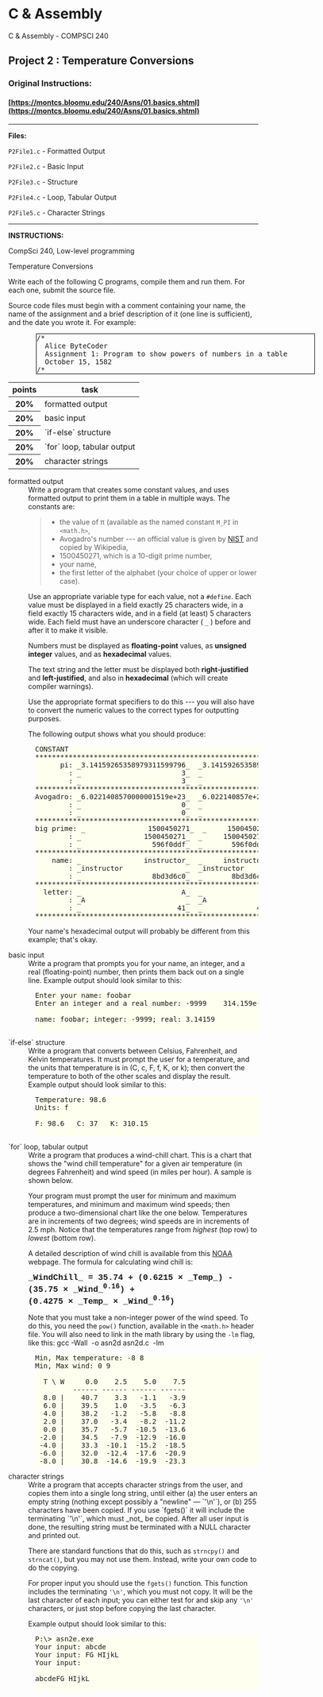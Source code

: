 # C & Assembly
C & Assembly - COMPSCI 240
## Project 2 : Temperature Conversions
### Original Instructions:
#### [https://montcs.bloomu.edu/240/Asns/01.basics.shtml](https://montcs.bloomu.edu/240/Asns/01.basics.shtml)
--------------------
**Files:**

`P2File1.c` - Formatted Output

`P2File2.c` - Basic Input

`P2File3.c` - Structure

`P2File4.c` - Loop, Tabular Output

`P2File5.c` - Character Strings

--------------------
**INSTRUCTIONS:**

CompSci 240, Low-level programming

Temperature Conversions

Write each of the following C programs, compile them and run them. For each one, submit the source file.

Source code files must begin with a comment containing your name, the name of the assignment and a brief description of it (one line is sufficient), and the date you wrote it. For example:

<pre class="code" style="width:40em;margin-left:4em;border:1px solid #000">/*
  Alice ByteCoder
  Assignment 1: Program to show powers of numbers in a table
  October 15, 1582
/*
</pre>

<table class="tasks">

<thead>

<tr>

<th>points</th>

<th>task</th>

</tr>

</thead>

<tbody>

<tr>

<th>20%</th>

<td>formatted output</td>

</tr>

<tr>

<th>20%</th>

<td>basic input</td>

</tr>

<tr>

<th>20%</th>

<td>`if-else` structure</td>

</tr>

<tr>

<th>20%</th>

<td>`for` loop, tabular output</td>

</tr>

<tr>

<th>20%</th>

<td>character strings</td>

</tr>

</tbody>

</table>

<dl class="tasks">

<dt>formatted output</dt>

<dd>Write a program that creates some constant values, and uses formatted output to print them in a table in multiple ways. The constants are:

> *   the value of π (available as the named constant `M_PI` in `<math.h>`,
> *   Avogadro's number --- an official value is given by [NIST](http://physics.nist.gov/cgi-bin/cuu/Value?na) and copied by Wikipedia,
> *   1500450271, which is a 10-digit prime number,
> *   your name,
> *   the first letter of the alphabet (your choice of upper or lower case).

Use an appropriate variable type for each value, not a `#define`. Each value must be displayed in a field exactly 25 characters wide, in a field exactly 15 characters wide, and in a field (at least) 5 characters wide. Each field must have an underscore character ( `_` ) before and after it to make it visible.

Numbers must be displayed as **floating-point** values, as **unsigned integer** values, and as **hexadecimal** values.

The text string and the letter must be displayed both **right-justified** and **left-justified**, and also in **hexadecimal** (which will create compiler warnings).

Use the appropriate format specifiers to do this --- you will also have to convert the numeric values to the correct types for outputting purposes.

The following output shows what you should produce:

<pre class="boxed" style="margin-left:1em;background:#fffff0">CONSTANT
******************************************************************
      pi: _3.14159265358979311599796_  _3.1415926535898_  _3.142_
        : _                        3_  _              3_  _    3_
        : _                        3_  _              3_  _    3_
******************************************************************
Avogadro: _6.0221408570000001519e+23_  _6.022140857e+23_  _6e+23_
        : _                        0_  _              0_  _    0_
        : _                        0_  _              0_  _    0_
******************************************************************
big prime: _               1500450271_  _     1500450271_  _2e+09_
        : _               1500450271_  _     1500450271_  _1500450271_
        : _                 596f0ddf_  _       596f0ddf_  _596f0ddf_
******************************************************************
    name: _               instructor_  _     instructor_  _instructor_
        : _instructor               _  _instructor     _  _instructor_
        : _                 8bd3d6c0_  _       8bd3d6c0_  _8bd3d6c0_
******************************************************************
  letter: _                        A_  _              A_  _    A_
        : _A                        _  _A              _  _A    _
        : _                       41_  _             41_  _   41_
******************************************************************
</pre>

Your name's hexadecimal output will probably be different from this example; that's okay.</dd>

<dt>basic input</dt>

<dd>Write a program that prompts you for your name, an integer, and a real (floating-point) number, then prints them back out on a single line. Example output should look similar to this:

<pre class="boxed" style="margin-left:1em;background:#fffff0">Enter your name: <span class="user">foobar</span>
Enter an integer and a real number: <span class="user">-9999    314.159e-2</span>

name: foobar; integer: -9999; real: 3.14159

</pre>

</dd>

<dt>`if-else` structure</dt>

<dd>Write a program that converts between Celsius, Fahrenheit, and Kelvin temperatures. It must prompt the user for a temperature, and the units that temperature is in (C, c, F, f, K, or k); then convert the temperature to both of the other scales and display the result. Example output should look similar to this:

<pre class="boxed" style="margin-left:1em;background:#fffff0">Temperature: <span class="user">98.6</span>
Units: <span class="user">f</span>

F: 98.6   C: 37   K: 310.15

</pre>

</dd>

<dt>`for` loop, tabular output</dt>

<dd>Write a program that produces a wind-chill chart. This is a chart that shows the "wind chill temperature" for a given air temperature (in degrees Fahrenheit) and wind speed (in miles per hour). A sample is shown below.

Your program must prompt the user for minimum and maximum temperatures, and minimum and maximum wind speeds; then produce a two-dimensional chart like the one below. Temperatures are in increments of two degrees; wind speeds are in increments of 2.5 mph. Notice that the temperatures range from _highest_ (top row) to _lowest_ (bottom row).

A detailed description of wind chill is available from this [NOAA](http://www.crh.noaa.gov/gjt/Weather_Info/wchill.php) webpage. The formula for calculating wind chill is:

<div style="font-family: Courier, monospaced; font-weight: bold; font-size: 120%;">_WindChill_ = 35.74 + (0.6215 × _Temp_) - (35.75 × _Wind_<sup>0.16</sup>) + (0.4275 × _Temp_ × _Wind_<sup>0.16</sup>)</div>

Note that you must take a non-integer power of the wind speed. To do this, you need the `pow()` function, available in the `<math.h>` header file. You will also need to link in the math library by using the `-lm` flag, like this: <span class="code">gcc -Wall  -o asn2d asn2d.c  -lm</span>

<pre class="boxed" style="margin-left:1em;background:#fffff0">Min, Max temperature: <span class="user">-8 8</span>
Min, Max wind: <span class="user">0 9</span>

  T \ W     0.0    2.5    5.0    7.5
         ------ ------ ------ ------
  8.0 |    40.7    3.3   -1.1   -3.9
  6.0 |    39.5    1.0   -3.5   -6.3
  4.0 |    38.2   -1.2   -5.8   -8.8
  2.0 |    37.0   -3.4   -8.2  -11.2
  0.0 |    35.7   -5.7  -10.5  -13.6
 -2.0 |    34.5   -7.9  -12.9  -16.0
 -4.0 |    33.3  -10.1  -15.2  -18.5
 -6.0 |    32.0  -12.4  -17.6  -20.9
 -8.0 |    30.8  -14.6  -19.9  -23.3
</pre>

</dd>

<dt>character strings</dt>

<dd>Write a program that accepts character strings from the user, and copies them into a single long string, until either (a) the user enters an empty string (nothing except possibly a "newline" — `'\n'`), or (b) 255 characters have been copied. If you use `fgets()` it will include the terminating `'\n'`, which must _not_ be copied. After all user input is done, the resulting string must be terminated with a NULL character and printed out.

There are standard functions that do this, such as `strncpy()` and `strncat()`, but you may not use them. Instead, write your own code to do the copying.

For proper input you should use the `fgets()` function. This function includes the terminating `'\n'`, which you must not copy. It will be the last character of each input; you can either test for and skip any `'\n'` characters, or just stop before copying the last character.

Example output should look similar to this:

<pre class="boxed" style="margin-left:1em;background:#fffff0">P:\> asn2e.exe
Your input: <span class="user">abcde</span>
Your input: <span class="user">FG HIjkL</span>
Your input:

abcdeFG HIjkL

</pre>

</dd>

</dl>
